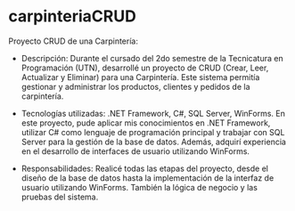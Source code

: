 # carpinteriaCRUD

Proyecto CRUD de una Carpintería:

- Descripción: Durante el cursado del 2do semestre de la Tecnicatura en Programación (UTN), desarrollé un proyecto de CRUD (Crear, Leer, Actualizar y Eliminar) para una Carpintería. Este sistema permitía gestionar y administrar los productos, clientes y pedidos de la carpintería.

- Tecnologías utilizadas: .NET Framework, C#, SQL Server, WinForms.
En este proyecto, pude aplicar mis conocimientos en .NET Framework, utilizar C# como lenguaje de programación principal y trabajar con   SQL Server para la gestión de la base de datos. Además, adquirí experiencia en el desarrollo de interfaces de usuario utilizando WinForms.

- Responsabilidades: Realicé todas las etapas del proyecto, desde el diseño de la base de datos hasta la implementación de la interfaz de usuario utilizando WinForms. También la lógica de negocio y las pruebas del sistema.
  
